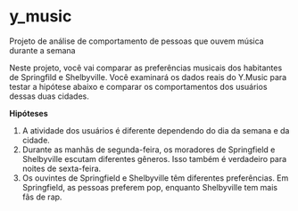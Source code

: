 # y_music
Projeto de análise de comportamento de pessoas que ouvem música durante a semana

Neste projeto, você vai comparar as preferências musicais dos habitantes de Springfild e Shelbyville.
Você examinará os dados reais do Y.Music para testar a hipótese abaixo e comparar os comportamentos dos usuários dessas duas cidades.

**Hipóteses**

1. A atividade dos usuários é diferente dependendo do dia da semana e da cidade.
2. Durante as manhãs de segunda-feira, os moradores de Springfield e Shelbyville escutam diferentes gêneros. Isso também é verdadeiro para noites de sexta-feira.
3. Os ouvintes de Springfield e Shelbyville têm diferentes preferências. Em Springfield, as pessoas preferem pop, enquanto Shelbyville tem mais fãs de rap.
